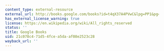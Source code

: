 ```yaml
---
content_type: external-resource
external_url: http://books.google.com/books?id=t4qX37A4PVwC&lpg=PP1&pg=PA79#v=onepage&q&f=false
has_external_license_warning: true
license: https://en.wikipedia.org/wiki/All_rights_reserved
status: ''
title: Google Books
uid: 21c078c4-71d5-4fce-a5da-af08e2523c28
wayback_url: ''
---
```

